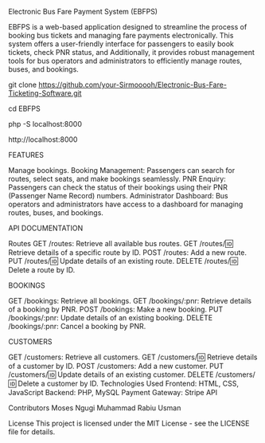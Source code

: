 Electronic Bus Fare Payment System (EBFPS) 


EBFPS is a web-based application designed to streamline the process of booking bus tickets and managing fare payments electronically. This system offers a user-friendly interface for passengers to easily book tickets, check PNR status, and Additionally, it provides robust management tools for bus operators and administrators to efficiently manage routes, buses, and bookings.

git clone https://github.com/your-Sirmooooh/Electronic-Bus-Fare-Ticketing-Software.git

cd EBFPS

php -S localhost:8000

http://localhost:8000


FEATURES

Manage  bookings.
Booking Management: Passengers can search for routes, select seats, and make bookings seamlessly.
PNR Enquiry: Passengers can check the status of their bookings using their PNR (Passenger Name Record) numbers.
Administrator Dashboard: Bus operators and administrators have access to a dashboard for managing routes, buses, and bookings.

API DOCUMENTATION

Routes
GET /routes: Retrieve all available bus routes.
GET /routes/:id: Retrieve details of a specific route by ID.
POST /routes: Add a new route.
PUT /routes/:id: Update details of an existing route.
DELETE /routes/:id: Delete a route by ID.

BOOKINGS

GET /bookings: Retrieve all bookings.
GET /bookings/:pnr: Retrieve details of a booking by PNR.
POST /bookings: Make a new booking.
PUT /bookings/:pnr: Update details of an existing booking.
DELETE /bookings/:pnr: Cancel a booking by PNR.

CUSTOMERS

GET /customers: Retrieve all customers.
GET /customers/:id: Retrieve details of a customer by ID.
POST /customers: Add a new customer.
PUT /customers/:id: Update details of an existing customer.
DELETE /customers/:id: Delete a customer by ID.
Technologies Used
Frontend: HTML, CSS, JavaScript
Backend: PHP, MySQL
Payment Gateway: Stripe API

Contributors
Moses Ngugi
Muhammad Rabiu Usman

License
This project is licensed under the MIT License - see the LICENSE file for details.
